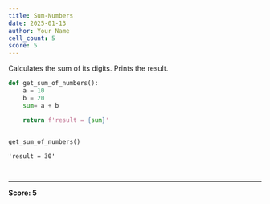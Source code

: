 ```yaml
---
title: Sum-Numbers
date: 2025-01-13
author: Your Name
cell_count: 5
score: 5
---
```


Calculates the sum of its digits.
Prints the result.



```python
def get_sum_of_numbers():
    a = 10
    b = 20
    sum= a + b

    return f'result = {sum}'
        
```


```python
get_sum_of_numbers()
```




    'result = 30'




```python

```


```python

```


---
**Score: 5**
